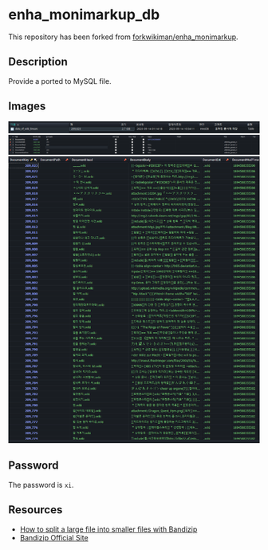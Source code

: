 # enha_monimarkup_db

This repository has been forked from [forkwikiman/enha_monimarkup](https://github.com/forkwikiman/enha_monimarkup).

## Description
Provide a ported to MySQL file.

## Images
![Image 1](img1.png)
![Image 2](img2.png)
![Image 3](img3.png)

## Password
The password is `xi`.

## Resources
- [How to split a large file into smaller files with Bandizip](https://en.bandisoft.com/bandizip/help/how-to-split-a-large-file-into-smaller-files-with-bandizip/)
- [Bandizip Official Site](https://en.bandisoft.com/bandizip/)
